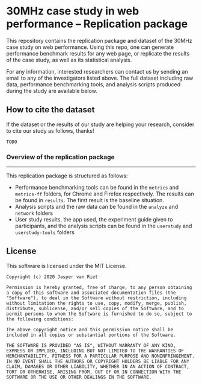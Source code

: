 # 30MHz case study in web performance – Replication package

This repository contains the replication package and dataset of the 30MHz case study on web performance. Using this repo, one can generate performance benchmark results for any web page, or replicate the results of the case study, as well as its statistical analysis.

For any information, interested researchers can contact us by sending an email to any of the investigators listed above.
The full dataset including raw data, performance benchmarking tools, and analysis scripts produced during the study are available below.

## How to cite the dataset
If the dataset or the results of our study are helping your research, consider to cite our study as follows, thanks!

```
TODO
```

### Overview of the replication package
---

This replication package is structured as follows:

- Performance benchmarking tools can be found in the `metrics` and `metrics-ff` folders, for Chrome and Firefox respectively. The results can be found in `results`. The first result is the baseline situation.
- Analysis scripts and the raw data can be found in the `analyze` and `network` folders
- User study results, the app used, the experiment guide given to participants, and the analysis scripts can be found in the `userstudy` and `userstudy-tools` folders


## License

This software is licensed under the MIT License.

```
Copyright (c) 2020 Jasper van Riet

Permission is hereby granted, free of charge, to any person obtaining a copy of this software and associated documentation files (the "Software"), to deal in the Software without restriction, including without limitation the rights to use, copy, modify, merge, publish, distribute, sublicense, and/or sell copies of the Software, and to permit persons to whom the Software is furnished to do so, subject to the following conditions:

The above copyright notice and this permission notice shall be included in all copies or substantial portions of the Software.

THE SOFTWARE IS PROVIDED "AS IS", WITHOUT WARRANTY OF ANY KIND, EXPRESS OR IMPLIED, INCLUDING BUT NOT LIMITED TO THE WARRANTIES OF MERCHANTABILITY, FITNESS FOR A PARTICULAR PURPOSE AND NONINFRINGEMENT. IN NO EVENT SHALL THE AUTHORS OR COPYRIGHT HOLDERS BE LIABLE FOR ANY CLAIM, DAMAGES OR OTHER LIABILITY, WHETHER IN AN ACTION OF CONTRACT, TORT OR OTHERWISE, ARISING FROM, OUT OF OR IN CONNECTION WITH THE SOFTWARE OR THE USE OR OTHER DEALINGS IN THE SOFTWARE.
```
